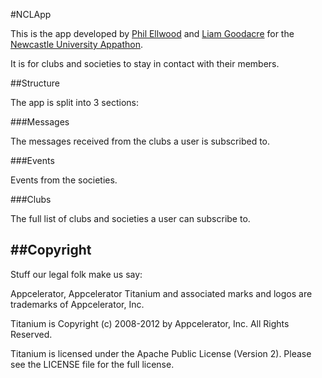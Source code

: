 #NCLApp

This is the app developed by [Phil Ellwood](http://philellwood.com) and [Liam Goodacre](http://liamgoodacre.com) for the [Newcastle University Appathon](http://www.nuappathon.co.uk).

It is for clubs and societies to stay in contact with their members.

##Structure

The app is split into 3 sections:

###Messages

The messages received from the clubs a user is subscribed to.

###Events

Events from the societies.

###Clubs

The full list of clubs and societies a user can subscribe to.

##Copyright
----------------------------------
Stuff our legal folk make us say:

Appcelerator, Appcelerator Titanium and associated marks and logos are 
trademarks of Appcelerator, Inc. 

Titanium is Copyright (c) 2008-2012 by Appcelerator, Inc. All Rights Reserved.

Titanium is licensed under the Apache Public License (Version 2). Please
see the LICENSE file for the full license.

